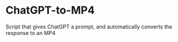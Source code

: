 # ChatGPT-to-MP4
Script that gives ChatGPT a prompt, and automatically converts the response to an MP4

